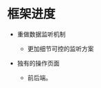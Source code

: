 # 框架进度

<!-- - json转移到前端
  - 操作根据简单方便，偏向vscode
  - 导出更加细节的东西
  - 导出更加可控 -->

- 重做数据监听机制
  - 更加细节可控的监听方案

- 独有的操作页面
  - 前后端。
